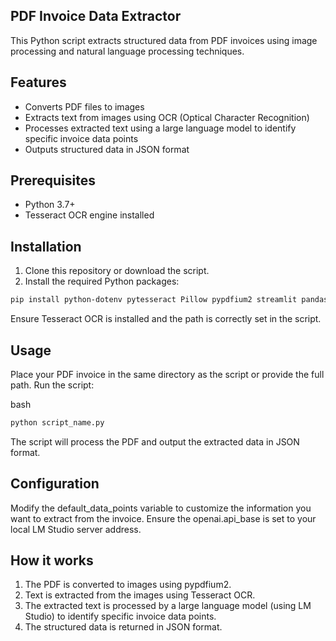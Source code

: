 ## PDF Invoice Data Extractor

This Python script extracts structured data from PDF invoices using image processing and natural language processing techniques.

## Features

- Converts PDF files to images
- Extracts text from images using OCR (Optical Character Recognition)
- Processes extracted text using a large language model to identify specific invoice data points
- Outputs structured data in JSON format

## Prerequisites

- Python 3.7+
- Tesseract OCR engine installed

## Installation

1. Clone this repository or download the script.
2. Install the required Python packages:

```bash
pip install python-dotenv pytesseract Pillow pypdfium2 streamlit pandas openai
```

Ensure Tesseract OCR is installed and the path is correctly set in the script.

## Usage

Place your PDF invoice in the same directory as the script or provide the full path.
Run the script:

bash
```bash
python script_name.py
```
The script will process the PDF and output the extracted data in JSON format.

## Configuration

Modify the default_data_points variable to customize the information you want to extract from the invoice.
Ensure the openai.api_base is set to your local LM Studio server address.

## How it works

1. The PDF is converted to images using pypdfium2.
2. Text is extracted from the images using Tesseract OCR.
3. The extracted text is processed by a large language model (using LM Studio) to identify specific invoice data points.
4. The structured data is returned in JSON format.
